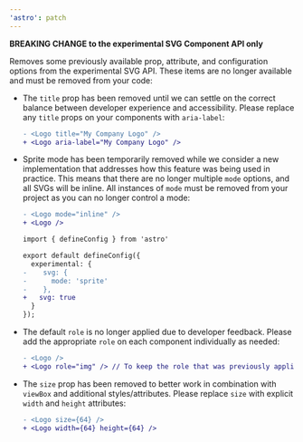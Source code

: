 ```yaml
---
'astro': patch
---
```


**BREAKING CHANGE to the experimental SVG Component API only**

Removes some previously available prop, attribute, and configuration options from the experimental SVG API. These items are no longer available and must be removed from your code:

- The `title` prop has been removed until we can settle on the correct balance between developer experience and accessibility. Please replace any `title` props on your components with `aria-label`:
  ```diff
  - <Logo title="My Company Logo" />
  + <Logo aria-label="My Company Logo" />
  ```
- Sprite mode has been temporarily removed while we consider a new implementation that addresses how this feature was being used in practice. This means that there are no longer multiple `mode` options, and all SVGs will be inline. All instances of `mode` must be removed from your project as you can no longer control a mode:
  ```diff
  - <Logo mode="inline" />
  + <Logo />
  ```

  ```diff
  import { defineConfig } from 'astro'

  export default defineConfig({
    experimental: {
  -    svg: {
  -      mode: 'sprite'
  -    },
  +   svg: true
    }
  });
  ```
- The default `role` is no longer applied due to developer feedback. Please add the appropriate `role` on each component individually as needed:
  ```diff
  - <Logo />
  + <Logo role="img" /> // To keep the role that was previously applied by default
  ```
- The `size` prop has been removed to better work in combination with `viewBox` and additional styles/attributes. Please replace `size` with explicit `width` and `height` attributes:
  ```diff
  - <Logo size={64} />
  + <Logo width={64} height={64} />
  ```
